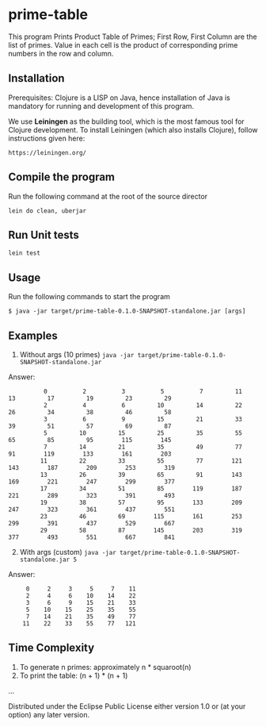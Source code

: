 # prime-table

This program Prints Product Table of Primes; First Row, First Column are the list of primes.
Value in each cell is the product of corresponding prime numbers in the row and column.

## Installation

Prerequisites: Clojure is a LISP on Java, hence installation of Java is mandatory for running and development of this program.

We use **Leiningen** as the building tool, which is the most famous tool for Clojure development. To install Leiningen (which also installs Clojure), follow instructions given here:
```
https://leiningen.org/
```
## Compile the program

Run the following command at the root of the source director
```
lein do clean, uberjar
```

## Run Unit tests
```
lein test
```

## Usage

Run the following commands to start the program

    $ java -jar target/prime-table-0.1.0-SNAPSHOT-standalone.jar [args]


## Examples
1. Without args (10 primes)
```java -jar target/prime-table-0.1.0-SNAPSHOT-standalone.jar```

Answer:
```
          0          2          3          5          7         11         13         17         19         23         29
          2          4          6         10         14         22         26         34         38         46         58
          3          6          9         15         21         33         39         51         57         69         87
          5         10         15         25         35         55         65         85         95        115        145
          7         14         21         35         49         77         91        119        133        161        203
         11         22         33         55         77        121        143        187        209        253        319
         13         26         39         65         91        143        169        221        247        299        377
         17         34         51         85        119        187        221        289        323        391        493
         19         38         57         95        133        209        247        323        361        437        551
         23         46         69        115        161        253        299        391        437        529        667
         29         58         87        145        203        319        377        493        551        667        841
```

2. With args (custom)
```java -jar target/prime-table-0.1.0-SNAPSHOT-standalone.jar 5```

Answer:
```
     0     2     3     5     7    11
     2     4     6    10    14    22
     3     6     9    15    21    33
     5    10    15    25    35    55
     7    14    21    35    49    77
    11    22    33    55    77   121
```

## Time Complexity

1. To generate n primes: approximately n * squaroot(n)
2. To print the table: (n + 1) * (n + 1)

...

Distributed under the Eclipse Public License either version 1.0 or (at
your option) any later version.
